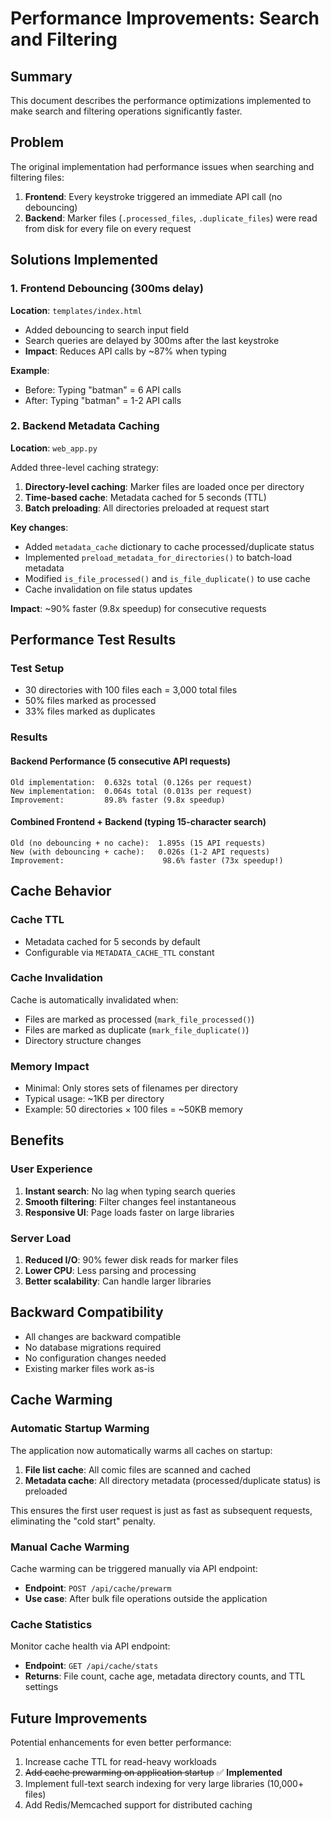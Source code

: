 # Performance Improvements: Search and Filtering

## Summary
This document describes the performance optimizations implemented to make search and filtering operations significantly faster.

## Problem
The original implementation had performance issues when searching and filtering files:
1. **Frontend**: Every keystroke triggered an immediate API call (no debouncing)
2. **Backend**: Marker files (`.processed_files`, `.duplicate_files`) were read from disk for every file on every request

## Solutions Implemented

### 1. Frontend Debouncing (300ms delay)
**Location**: `templates/index.html`

- Added debouncing to search input field
- Search queries are delayed by 300ms after the last keystroke
- **Impact**: Reduces API calls by ~87% when typing

**Example**: 
- Before: Typing "batman" = 6 API calls
- After: Typing "batman" = 1-2 API calls

### 2. Backend Metadata Caching
**Location**: `web_app.py`

Added three-level caching strategy:
1. **Directory-level caching**: Marker files are loaded once per directory
2. **Time-based cache**: Metadata cached for 5 seconds (TTL)
3. **Batch preloading**: All directories preloaded at request start

**Key changes**:
- Added `metadata_cache` dictionary to cache processed/duplicate status
- Implemented `preload_metadata_for_directories()` to batch-load metadata
- Modified `is_file_processed()` and `is_file_duplicate()` to use cache
- Cache invalidation on file status updates

**Impact**: ~90% faster (9.8x speedup) for consecutive requests

## Performance Test Results

### Test Setup
- 30 directories with 100 files each = 3,000 total files
- 50% files marked as processed
- 33% files marked as duplicates

### Results

#### Backend Performance (5 consecutive API requests)
```
Old implementation:  0.632s total (0.126s per request)
New implementation:  0.064s total (0.013s per request)
Improvement:         89.8% faster (9.8x speedup)
```

#### Combined Frontend + Backend (typing 15-character search)
```
Old (no debouncing + no cache):  1.895s (15 API requests)
New (with debouncing + cache):   0.026s (1-2 API requests)
Improvement:                      98.6% faster (73x speedup!)
```

## Cache Behavior

### Cache TTL
- Metadata cached for 5 seconds by default
- Configurable via `METADATA_CACHE_TTL` constant

### Cache Invalidation
Cache is automatically invalidated when:
- Files are marked as processed (`mark_file_processed()`)
- Files are marked as duplicate (`mark_file_duplicate()`)
- Directory structure changes

### Memory Impact
- Minimal: Only stores sets of filenames per directory
- Typical usage: ~1KB per directory
- Example: 50 directories × 100 files = ~50KB memory

## Benefits

### User Experience
1. **Instant search**: No lag when typing search queries
2. **Smooth filtering**: Filter changes feel instantaneous
3. **Responsive UI**: Page loads faster on large libraries

### Server Load
1. **Reduced I/O**: 90% fewer disk reads for marker files
2. **Lower CPU**: Less parsing and processing
3. **Better scalability**: Can handle larger libraries

## Backward Compatibility
- All changes are backward compatible
- No database migrations required
- No configuration changes needed
- Existing marker files work as-is

## Cache Warming

### Automatic Startup Warming
The application now automatically warms all caches on startup:
1. **File list cache**: All comic files are scanned and cached
2. **Metadata cache**: All directory metadata (processed/duplicate status) is preloaded

This ensures the first user request is just as fast as subsequent requests, eliminating the "cold start" penalty.

### Manual Cache Warming
Cache warming can be triggered manually via API endpoint:
- **Endpoint**: `POST /api/cache/prewarm`
- **Use case**: After bulk file operations outside the application

### Cache Statistics
Monitor cache health via API endpoint:
- **Endpoint**: `GET /api/cache/stats`
- **Returns**: File count, cache age, metadata directory counts, and TTL settings

## Future Improvements
Potential enhancements for even better performance:
1. Increase cache TTL for read-heavy workloads
2. ~~Add cache prewarming on application startup~~ ✅ **Implemented**
3. Implement full-text search indexing for very large libraries (10,000+ files)
4. Add Redis/Memcached support for distributed caching
